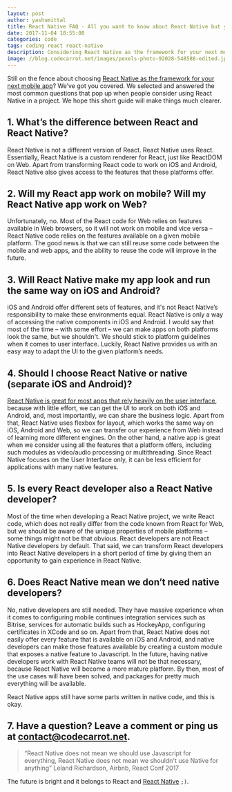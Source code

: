 ```yaml
---
layout: post
author: yashumittal
title: React Native FAQ - All you want to know about React Native but you were afraid to ask
date: 2017-11-04 18:55:00
categories: code
tags: coding react react-native 
description: Considering React Native as the framework for your next mobile app? Answers to the most common questions about using React Native in a project.
image: //blog.codecarrot.net/images/pexels-photo-92028-548588-edited.jpeg
---
```


Still on the fence about choosing [React Native as the framework for your next mobile app](/react-native-can-slash-your-mobile-development-costs-by-30-percent)? We’ve got you covered. We selected and answered the most common questions that pop up when people consider using React Native in a project. We hope this short guide will make things much clearer.

## 1. What’s the difference between React and React Native?

React Native is not a different version of React. React Native uses React. Essentially, React Native is a custom renderer for React, just like ReactDOM on Web. Apart from transforming React code to work on iOS and Android, React Native also gives access to the features that these platforms offer.

## 2. Will my React app work on mobile? Will my React Native app work on Web?

Unfortunately, no. Most of the React code for Web relies on features available in Web browsers, so it will not work on mobile and vice versa – React Native code relies on the features available on a given mobile platform. The good news is that we can still reuse some code between the mobile and web apps, and the ability to reuse the code will improve in the future. 

## 3. Will React Native make my app look and run the same way on iOS and Android? 

iOS and Android offer different sets of features, and it's not React Native’s responsibility to make these environments equal. React Native is only a way of accessing the native components in iOS and Android. I would say that most of the time – with some effort – we can make apps on both platforms look the same, but we shouldn't. We should stick to platform guidelines when it comes to user interface. Luckily, React Native provides us with an easy way to adapt the UI to the given platform’s needs.

## 4. Should I choose React Native or native (separate iOS and Android)? 

[React Native is great for most apps that rely heavily on the user interface](/4-kinds-of-applications-to-build-with-react-native), because with little effort, we can get the UI to work on both iOS and Android, and, most importantly, we can share the business logic. Apart from that, React Native uses flexbox for layout, which works the same way on iOS, Android and Web, so we can transfer our experience from Web instead of learning more different engines. On the other hand, a native app is great when we consider using all the features that a platform offers, including such modules as video/audio processing or multithreading. Since React Native focuses on the User Interface only, it can be less efficient for applications with many native features.

## 5. Is every React developer also a React Native developer? 

Most of the time when developing a React Native project, we write React code, which does not really differ from the code known from React for Web, but we should be aware of the unique properties of mobile platforms – some things might not be that obvious. React developers are not React Native developers by default. That said, we can transform React developers into React Native developers in a short period of time by giving them an opportunity to gain experience in React Native.

## 6. Does React Native mean we don’t need native developers? 

No, native developers are still needed. They have massive experience when it comes to configuring mobile continues integration services such as Bitrise, services for automatic builds such as HockeyApp, configuring certificates in XCode and so on. Apart from that, React Native does not easily offer every feature that is available on iOS and Android, and native developers can make those features available by creating a custom module that exposes a native feature to Javascript. In the future, having native developers work with React Native teams will not be that necessary, because React Native will become a more mature platform. By then, most of the use cases will have been solved, and packages for pretty much everything will be available. 

React Native apps still have some parts written in native code, and this is okay.

## 7. Have a question? Leave a comment or ping us at [contact@codecarrot.net](mailto:contact@codecarrot.net). 

<blockquote>
“React Native does not mean we should use Javascript for everything, React Native does not mean we shouldn't use Native for anything” Leland Richardson, Airbnb, React Conf 2017
</blockquote>

The future is bright and it belongs to React and [React Native](//www.codecarrot.net/react-native) `;)`. 